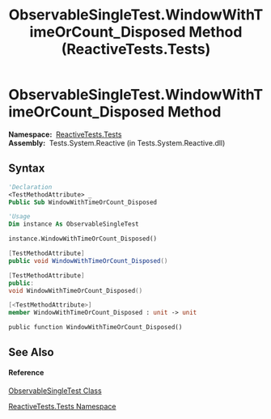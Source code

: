 ﻿---
title: ObservableSingleTest.WindowWithTimeOrCount_Disposed Method  (ReactiveTests.Tests)
TOCTitle: WindowWithTimeOrCount_Disposed Method
ms:assetid: M:ReactiveTests.Tests.ObservableSingleTest.WindowWithTimeOrCount_Disposed
ms:mtpsurl: https://msdn.microsoft.com/en-us/library/reactivetests.tests.observablesingletest.windowwithtimeorcount_disposed(v=VS.103)
ms:contentKeyID: 36620479
ms.date: 06/28/2011
mtps_version: v=VS.103
f1_keywords:
- ReactiveTests.Tests.ObservableSingleTest.WindowWithTimeOrCount_Disposed
dev_langs:
- CSharp
- JScript
- VB
- FSharp
- c++
---

# ObservableSingleTest.WindowWithTimeOrCount\_Disposed Method

**Namespace:**  [ReactiveTests.Tests](hh289046\(v=vs.103\).md)  
**Assembly:**  Tests.System.Reactive (in Tests.System.Reactive.dll)

## Syntax

``` vb
'Declaration
<TestMethodAttribute> _
Public Sub WindowWithTimeOrCount_Disposed
```

``` vb
'Usage
Dim instance As ObservableSingleTest

instance.WindowWithTimeOrCount_Disposed()
```

``` csharp
[TestMethodAttribute]
public void WindowWithTimeOrCount_Disposed()
```

``` c++
[TestMethodAttribute]
public:
void WindowWithTimeOrCount_Disposed()
```

``` fsharp
[<TestMethodAttribute>]
member WindowWithTimeOrCount_Disposed : unit -> unit 
```

``` jscript
public function WindowWithTimeOrCount_Disposed()
```

## See Also

#### Reference

[ObservableSingleTest Class](hh315143\(v=vs.103\).md)

[ReactiveTests.Tests Namespace](hh289046\(v=vs.103\).md)

